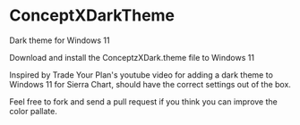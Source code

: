# ConceptXDarkTheme
Dark theme for Windows 11


Download and install the ConceptzXDark.theme file to Windows 11


Inspired by Trade Your Plan's youtube video for adding a dark theme to Windows 11 for Sierra Chart, should have the correct settings out of the box. 

Feel free to fork and send a pull request if you think you can improve the color pallate.
